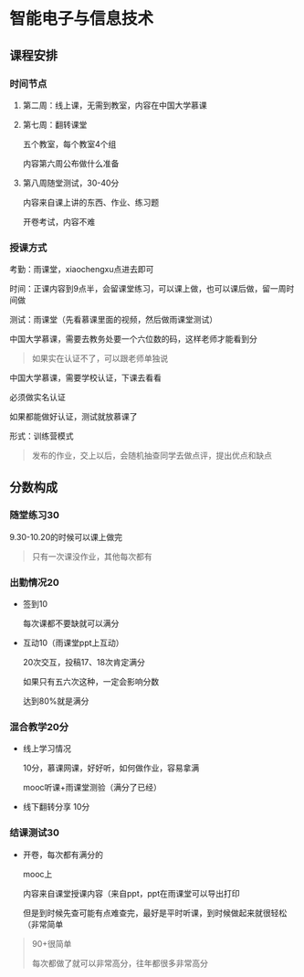 # 智能电子与信息技术



## 课程安排

### 时间节点

1. 第二周：线上课，无需到教室，内容在中国大学慕课

2. 第七周：翻转课堂

   五个教室，每个教室4个组

   内容第六周公布做什么准备

3. 第八周随堂测试，30-40分

   内容来自课上讲的东西、作业、练习题

   开卷考试，内容不难



### 授课方式

考勤：雨课堂，xiaochengxu点进去即可

时间：正课内容到9点半，会留课堂练习，可以课上做，也可以课后做，留一周时间做

测试：雨课堂（先看慕课里面的视频，然后做雨课堂测试）



中国大学慕课，需要去教务处要一个六位数的码，这样老师才能看到分

> 如果实在认证不了，可以跟老师单独说

中国大学慕课，需要学校认证，下课去看看

必须做实名认证

如果都能做好认证，测试就放慕课了



形式：训练营模式

> 发布的作业，交上以后，会随机抽查同学去做点评，提出优点和缺点



## 分数构成

### 随堂练习30

9.30-10.20的时候可以课上做完

> 只有一次课没作业，其他每次都有

### 出勤情况20

- 签到10

  每次课都不要缺就可以满分

- 互动10（雨课堂ppt上互动）

  20次交互，投稿17、18次肯定满分

  如果只有五六次这种，一定会影响分数
  
  达到80%就是满分

### 混合教学20分

- 线上学习情况

  10分，慕课网课，好好听，如何做作业，容易拿满

  mooc听课+雨课堂测验（满分了已经）

- 线下翻转分享 10分

### 结课测试30

- 开卷，每次都有满分的

  mooc上
  
  内容来自课堂授课内容（来自ppt，ppt在雨课堂可以导出打印
  
  但是到时候先查可能有点难查完，最好是平时听课，到时候做起来就很轻松（非常简单



> 90+很简单
>
> 每次都做了就可以非常高分，往年都很多非常高分
